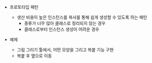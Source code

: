 - 프로토타입 패턴
    - 생산 비용이 높은 인스턴스를 복사를 통해 쉽게 생성할 수 있도록 하는 패턴
        - 종류가 너무 많아 클래스로 정리되지 않는 경우
        - 클래스로부터 인스턴스 생성이 어려운 경우

- 예제
    - 그림 그리기 툴에서, 어떤 모양을 그리고 복붙 기능 구현
    - 복붙 후 옆으로 이동